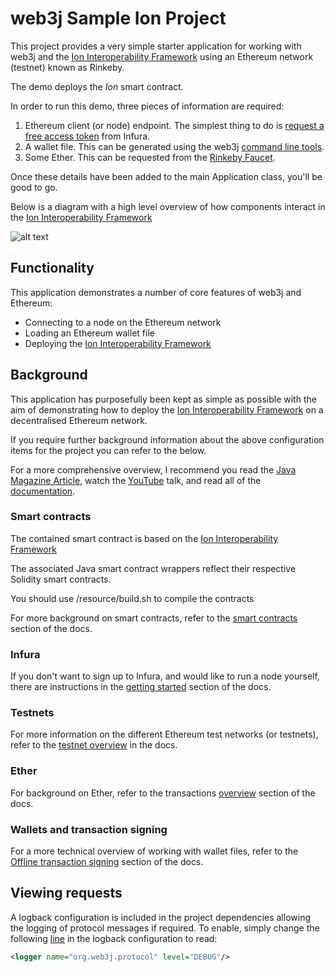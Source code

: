 # web3j Sample Ion Project

This project provides a very simple starter application for working with web3j and the [Ion Interoperability Framework](https://github.com/clearmatics/ion) using an Ethereum network (testnet) known as Rinkeby.

The demo deploys the *Ion* smart contract.

In order to run this demo, three pieces of information are required:

1. Ethereum client (or node) endpoint. The simplest thing to do is 
[request a free access token](https://infura.io/register.html) from Infura.
1. A wallet file. This can be generated using the web3j 
[command line tools](https://docs.web3j.io/command_line.html).
1. Some Ether. This can be requested from the [Rinkeby Faucet](https://www.rinkeby.io/#faucet).

Once these details have been added to the main Application class, you'll be good to go.

Below is a diagram with a high level overview of how components interact in the [Ion Interoperability Framework](https://github.com/clearmatics/ion)

![alt text](https://raw.githubusercontent.com/web3j/ion/master/doc/images/ion_mermaid.png "Ion framework mermaid diagram")


## Functionality

This application demonstrates a number of core features of web3j and Ethereum:

- Connecting to a node on the Ethereum network
- Loading an Ethereum wallet file
- Deploying the [Ion Interoperability Framework](https://github.com/clearmatics/ion)


## Background

This application has purposefully been kept as simple as possible with the aim of demonstrating 
how to deploy the [Ion Interoperability Framework](https://github.com/clearmatics/ion) on a decentralised Ethereum network.

If you require further background information about the above configuration items for the project
you can refer to the below.

For a more comprehensive overview, I recommend you read the 
[Java Magazine Article](https://web3j.io/articles/web3j%20article%20-%20Java%20Magazine%20JanuaryFebruary%202017.pdf), watch 
the 
[YouTube](https://youtube.com/watch?v=ea3miXs_P6Y) talk, and read all of the 
[documentation](https://docs.web3j.io).


### Smart contracts

The contained smart contract is based on the 
[Ion Interoperability Framework](https://github.com/clearmatics/ion)

The associated Java smart contract wrappers reflect their respective Solidity smart contracts.

You should use /resource/build.sh to compile the contracts

For more background on smart contracts, refer to the 
[smart contracts](https://docs.web3j.io/smart_contracts.html) section of the docs.


### Infura

If you don't want to sign up to Infura, and would like to run a node yourself, there are 
instructions in the [getting started](https://docs.web3j.io/getting_started.html#start-a-client) 
section of the docs.

### Testnets

For more information on the different Ethereum test networks (or testnets), refer 
to the 
[testnet overview](https://docs.web3j.io/transactions.html#ethereum-testnets) in the docs.

### Ether

For background on Ether, refer to the transactions 
[overview](https://docs.web3j.io/transactions.html#transactions) section of the docs.

### Wallets and transaction signing

For a more technical overview of working with wallet files, refer to the 
[Offline transaction signing](https://docs.web3j.io/transactions.html#offline-transaction-signing)
section of the docs.
 

## Viewing requests

A logback configuration is included in the project dependencies allowing the logging of protocol 
messages if required. To enable, simply change the following [line]() in the logback configuration
to read:

```xml
<logger name="org.web3j.protocol" level="DEBUG"/>
```
